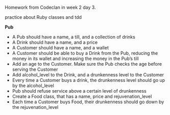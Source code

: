 Homework from Codeclan in week 2 day 3.

practice about Ruby classes and tdd


**Pub**

- A Pub should have a name, a till, and a collection of drinks
- A Drink should have a name, and a price
- A Customer should have a name, and a wallet
- A Customer should be able to buy a Drink from the Pub, reducing the money in its wallet and increasing the money in the Pub’s till
- Add an age to the Customer. Make sure the Pub checks the age before serving the Customer
- Add alcohol_level to the Drink, and a drunkenness level to the Customer
- Every time a Customer buys a drink, the drunkenness level should go up by the alcohol_level
- Pub should refuse service above a certain level of drunkenness
- Create a Food class, that has a name, price and rejuvenation_level
- Each time a Customer buys Food, their drunkenness should go down by the rejuvenation_level
